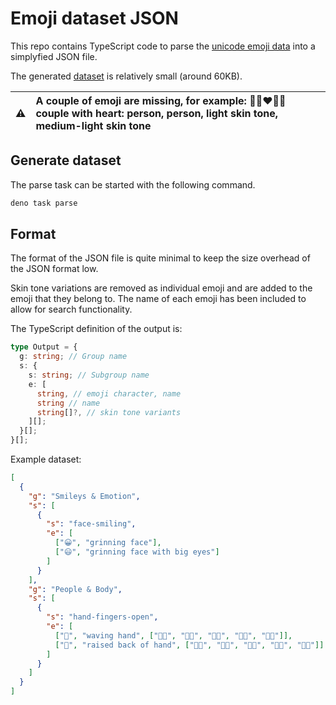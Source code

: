 # Emoji dataset JSON

This repo contains TypeScript code to parse the [unicode emoji data](https://unicode.org/Public/emoji/latest/emoji-test.txt) into a simplyfied JSON file.

The generated [dataset](dataset/emoji.json) is relatively small (around 60KB).

| :warning: | A couple of emoji are missing, for example: 🧑🏻‍❤️‍🧑🏼 couple with heart: person, person, light skin tone, medium-light skin tone |
| :-------: | :------------------------------------------------------------------------------------------------------------------------ |

## Generate dataset

The parse task can be started with the following command.

```bash
deno task parse
```

## Format

The format of the JSON file is quite minimal to keep the size overhead of the JSON format low.

Skin tone variations are removed as individual emoji and are added to the emoji that they belong to. The name of each emoji has been included to allow for search functionality.

The TypeScript definition of the output is:

```ts
type Output = {
  g: string; // Group name
  s: {
    s: string; // Subgroup name
    e: [
      string, // emoji character, name
      string // name
      string[]?, // skin tone variants
    ][];
  }[];
}[];
```

Example dataset:

```json
[
  {
    "g": "Smileys & Emotion",
    "s": [
      {
        "s": "face-smiling",
        "e": [
          ["😀", "grinning face"],
          ["😃", "grinning face with big eyes"]
        ]
      }
    ],
    "g": "People & Body",
    "s": [
      {
        "s": "hand-fingers-open",
        "e": [
          ["👋", "waving hand", ["👋🏻", "👋🏼", "👋🏽", "👋🏾", "👋🏿"]],
          ["🤚", "raised back of hand", ["🤚🏻", "🤚🏼", "🤚🏽", "🤚🏾", "🤚🏿"]]
        ]
      }
    ]
  }
]
```
